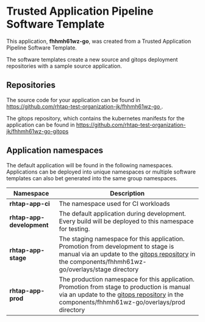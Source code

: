 # Trusted Application Pipeline Software Template

This application, **fhhmh61wz-go**, was created from a Trusted Application Pipeline Software Template.

The software templates create a new source and gitops deployment repositories with a sample source application. 

## Repositories

The source code for your application can be found in [https://github.com/rhtap-test-organization-jk/fhhmh61wz-go ](https://github.com/rhtap-test-organization-jk/fhhmh61wz-go ).
 
The gitops repository, which contains the kubernetes manifests for the application can be found in 
[https://github.com/rhtap-test-organization-jk/fhhmh61wz-go-gitops ](https://github.com/rhtap-test-organization-jk/fhhmh61wz-go-gitops ) 

## Application namespaces 

The default application will be found in the following namespaces. Applications can be deployed into unique namespaces or multiple software templates can also bet generated into the same group namespaces.  

|  Namespace   |  Description   |  
| -------- | -------- |
| **rhtap-app-ci** | The namespace used for CI workloads |
| **rhtap-app-development** | The default application during development. Every build will be deployed to this namespace for testing. |
| **rhtap-app-stage** | The staging namespace for this application. Promotion from development to stage is manual via an update to the [gitops repository](https://github.com/rhtap-test-organization-jk/fhhmh61wz-go-gitops ) in the components/fhhmh61wz-go/overlays/stage directory |
| **rhtap-app-prod** | The production namespace for this application. Promotion from stage to production is manual via an update to the [gitops repository](https://github.com/rhtap-test-organization-jk/fhhmh61wz-go-gitops ) in the components/fhhmh61wz-go/overlays/prod directory |